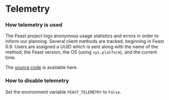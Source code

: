 # Telemetry

### How telemetry is used

The Feast project logs anonymous usage statistics and errors in order to inform our planning. Several client methods are tracked, beginning in Feast 0.9. Users are assigned a UUID which is sent along with the name of the method, the Feast version, the OS \(using `sys.platform`\), and the current time.

The [source code](https://github.com/feast-dev/feast/blob/master/sdk/python/feast/telemetry.py) is available here.

### How to disable telemetry

Set the environment variable `FEAST_TELEMETRY` to `False`.

